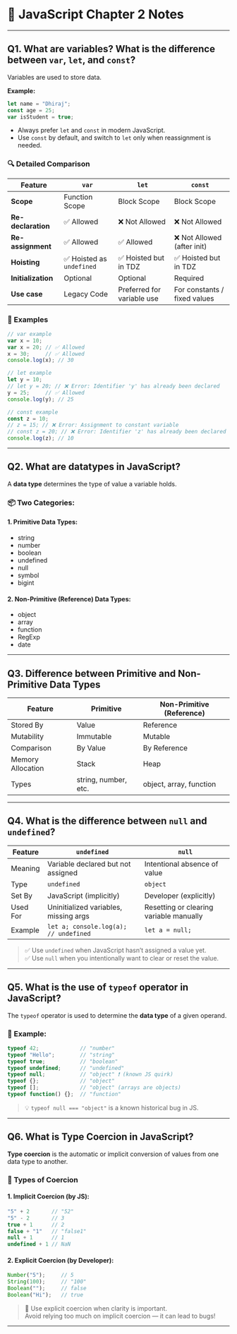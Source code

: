 # 📘 JavaScript Chapter 2 Notes

---

## Q1. What are variables? What is the difference between `var`, `let`, and `const`?

Variables are used to store data.

**Example:**
```javascript
let name = "Dhiraj";
const age = 25;
var isStudent = true;
```

- Always prefer `let` and `const` in modern JavaScript.
- Use `const` by default, and switch to `let` only when reassignment is needed.

### 🔍 Detailed Comparison

| Feature            | `var`                    | `let`                      | `const`                      |
| ------------------ | ------------------------ | -------------------------- | ---------------------------- |
| **Scope**          | Function Scope           | Block Scope                | Block Scope                  |
| **Re-declaration** | ✅ Allowed                | ❌ Not Allowed              | ❌ Not Allowed                |
| **Re-assignment**  | ✅ Allowed                | ✅ Allowed                  | ❌ Not Allowed (after init)  |
| **Hoisting**       | ✅ Hoisted as `undefined` | ✅ Hoisted but in TDZ       | ✅ Hoisted but in TDZ        |
| **Initialization** | Optional                 | Optional                   | Required                     |
| **Use case**       | Legacy Code              | Preferred for variable use | For constants / fixed values |

### 🔧 Examples

```javascript
// var example
var x = 10;
var x = 20; // ✅ Allowed
x = 30;     // ✅ Allowed
console.log(x); // 30

// let example
let y = 10;
// let y = 20; // ❌ Error: Identifier 'y' has already been declared
y = 25;     // ✅ Allowed
console.log(y); // 25

// const example 
const z = 10;
// z = 15; // ❌ Error: Assignment to constant variable
// const z = 20; // ❌ Error: Identifier 'z' has already been declared
console.log(z); // 10
```

---

## Q2. What are datatypes in JavaScript?

A **data type** determines the type of value a variable holds.

### 📦 Two Categories:
#### 1. Primitive Data Types:
- string
- number
- boolean
- undefined
- null
- symbol
- bigint

#### 2. Non-Primitive (Reference) Data Types:
- object
- array
- function
- RegExp
- date

---

## Q3. Difference between Primitive and Non-Primitive Data Types

| Feature           | Primitive              | Non-Primitive (Reference) |
| ----------------- | ---------------------- | -------------------------- |
| Stored By         | Value                  | Reference                  |
| Mutability        | Immutable              | Mutable                    |
| Comparison        | By Value               | By Reference               |
| Memory Allocation | Stack                  | Heap                       |
| Types             | string, number, etc.   | object, array, function    |

---

## Q4. What is the difference between `null` and `undefined`?

| Feature     | `undefined`                          | `null`                                  |
| ----------- | ------------------------------------ | ---------------------------------------- |
| Meaning     | Variable declared but not assigned   | Intentional absence of value             |
| Type        | `undefined`                          | `object`                                 |
| Set By      | JavaScript (implicitly)              | Developer (explicitly)                   |
| Used For    | Uninitialized variables, missing args| Resetting or clearing variable manually  |
| Example     | `let a; console.log(a); // undefined`| `let a = null;`                          |

> ✅ Use `undefined` when JavaScript hasn’t assigned a value yet.  
> ✅ Use `null` when you intentionally want to clear or reset the value.

---

## Q5. What is the use of `typeof` operator in JavaScript?

The `typeof` operator is used to determine the **data type** of a given operand.

### 🔎 Example:
```javascript
typeof 42;             // "number"
typeof "Hello";        // "string"
typeof true;           // "boolean"
typeof undefined;      // "undefined"
typeof null;           // "object" ❗ (known JS quirk)
typeof {};             // "object"
typeof [];             // "object" (arrays are objects)
typeof function() {};  // "function"
```

> 💡 `typeof null === "object"` is a known historical bug in JS.

---

## Q6. What is Type Coercion in JavaScript?

**Type coercion** is the automatic or implicit conversion of values from one data type to another.

### 🔀 Types of Coercion

#### 1. Implicit Coercion (by JS):
```javascript
"5" + 2       // "52"
"5" - 2       // 3
true + 1      // 2
false + "1"   // "false1"
null + 1      // 1
undefined + 1 // NaN
```

#### 2. Explicit Coercion (by Developer):
```javascript
Number("5");     // 5
String(100);     // "100"
Boolean("");     // false
Boolean("Hi");   // true
```

> 🔐 Use explicit coercion when clarity is important.  
> Avoid relying too much on implicit coercion — it can lead to bugs!

---